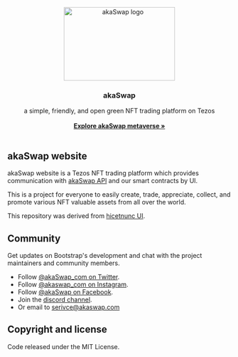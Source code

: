 <p align="center">
  <a href="https://akaswap.com/">
    <img src="https://akaswap.com/logo/og-image.jpg" alt="akaSwap logo" width="250" height="165">
  </a>
</p>
<h3 align="center">akaSwap</h3>

<p align="center">
  a simple, friendly, and open green NFT trading platform on Tezos
  <br>
  <br>
  <a href="https://akaswap.com/"><strong>Explore akaSwap metaverse »</strong></a>
  <br>
  <br>
</p>

## akaSwap website

akaSwap website is a Tezos NFT trading platform which provides communication with [akaSwap API](https://github.com/akaSwap/akaSwap-api) and our smart contracts by UI.

This is a project for everyone to easily create, trade, appreciate, collect, and promote various NFT valuable assets from all over the world. 

This repository was derived from [hicetnunc UI](https://github.com/hicetnunc2000/hicetnunc).

## Community

Get updates on Bootstrap's development and chat with the project maintainers and community members.

- Follow [@akaSwap_com on Twitter](https://twitter.com/akaswapcom).
- Follow [@akaswap_com on Instagram](https://www.instagram.com/akaswap_com).
- Follow [@akaSwap on Facebook](https://www.facebook.com/akaswapcom).
- Join the [discord channel](https://discord.gg/BtEThNcRFn).
- Or email to [serivce@akaswap.com](mailto:serivce@akaswap.com)


## Copyright and license

Code released under the MIT License. 
